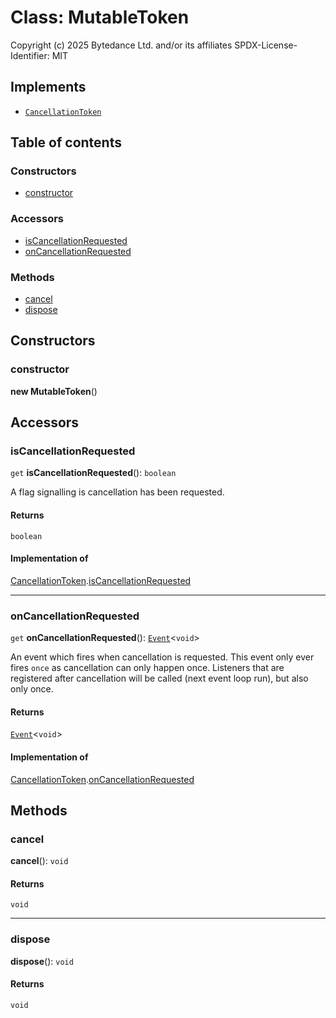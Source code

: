 # Class: MutableToken

Copyright (c) 2025 Bytedance Ltd. and/or its affiliates
SPDX-License-Identifier: MIT

## Implements

* [`CancellationToken`](/en/auto-docs/editor/interfaces/CancellationToken-1.md)

## Table of contents

### Constructors

* [constructor](/en/auto-docs/editor/classes/MutableToken.md#constructor)

### Accessors

* [isCancellationRequested](/en/auto-docs/editor/classes/MutableToken.md#iscancellationrequested)
* [onCancellationRequested](/en/auto-docs/editor/classes/MutableToken.md#oncancellationrequested)

### Methods

* [cancel](/en/auto-docs/editor/classes/MutableToken.md#cancel)
* [dispose](/en/auto-docs/editor/classes/MutableToken.md#dispose)

## Constructors

### constructor

**new MutableToken**()

## Accessors

### isCancellationRequested

`get` **isCancellationRequested**(): `boolean`

A flag signalling is cancellation has been requested.

#### Returns

`boolean`

#### Implementation of

[CancellationToken](/en/auto-docs/editor/interfaces/CancellationToken-1.md).[isCancellationRequested](/en/auto-docs/editor/interfaces/CancellationToken-1.md#iscancellationrequested)

***

### onCancellationRequested

`get` **onCancellationRequested**(): [`Event`](/en/auto-docs/editor/interfaces/Event-1.md)<`void`>

An event which fires when cancellation is requested. This event
only ever fires `once` as cancellation can only happen once. Listeners
that are registered after cancellation will be called (next event loop run),
but also only once.

#### Returns

[`Event`](/en/auto-docs/editor/interfaces/Event-1.md)<`void`>

#### Implementation of

[CancellationToken](/en/auto-docs/editor/interfaces/CancellationToken-1.md).[onCancellationRequested](/en/auto-docs/editor/interfaces/CancellationToken-1.md#oncancellationrequested)

## Methods

### cancel

**cancel**(): `void`

#### Returns

`void`

***

### dispose

**dispose**(): `void`

#### Returns

`void`

